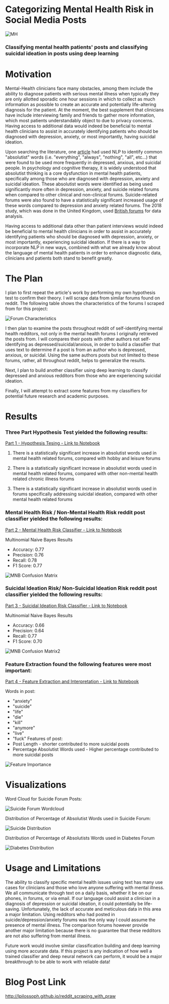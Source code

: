 # Categorizing Mental Health Risk in Social Media Posts 
![MH](https://bryantarchway.com/wp-content/uploads/2018/10/MentalHealth_Flickr.jpg)
### Classifying mental health patients' posts and classifying suicidal ideation in posts using deep learning

# Motivation

   Mental-Health clinicians face many obstacles, among them include the ability to diagnose patients with serious mental illness when typically they are only allotted sporadic one hour sessions in which to collect as much information as possible to create an accurate and potentially life-altering diagnosis for the patient. At the moment, the best supplement that clinicians have include interviewing family and friends to gather more information, which most patients understandably object to due to privacy concerns.
Having access to additional data would indeed be beneficial to mental health clinicians to assist in accurately identifying patients who should be diagnosed with depression, anxiety, or most importantly, having suicidal ideation. 

Upon searching the literature, one <a href="https://journals.sagepub.com/doi/full/10.1177/2167702617747074">article</a> had used NLP to identify common "absolutist" words (i.e. "everything", "always", "nothing", "all", etc...) that were found to be used more frequently in depressed, anxious, and suicidal people. In psychology and cognitive therapy, it is widely understood that absolutist thinking is a core dysfunction in mental health patients, specifically among those who are diagnosed with depression, anxiety and suicidal ideation. These absolutist words were identified as being used significantly more often in depression, anxiety, and suicide related forums when compared to other clinical and non-clinical forums. Suicide-related forums were also found to have a statistically significant increased usage of these words compared to depression and anxiety related forums. The 2018 study, which was done in the United Kingdom, used <a href="https://journals.sagepub.com/doi/suppl/10.1177/2167702617747074/suppl_file/Table_S1_Supplemental_Material.pdf">British forums</a> for data analysis.

Having access to additional data other than patient interviews would indeed be beneficial to mental health clinicians in order to assist in accurately identifying patients who should be diagnosed with depression, anxiety, or most importantly, experiencing suicidal ideation. If there is a way to incorporate NLP in new ways, combined with what we already know about the language of mental health patients in order to enhance diagnostic data, clinicians and patients both stand to benefit greatly.


# The Plan

I plan to first repeat the article's work by performing my own hypothesis test to confirm their theory. I will scrape data from similar forums found on reddit. The following table shows the characteristics of the forums I scraped from for this project:

![Forum Characteristics](https://i.postimg.cc/K8Y9RJn1/Screen-Shot-2019-04-24-at-12-13-21-PM.png)

I then plan to examine the posts throughout reddit of self-identifying mental health redditors, not only in the mental health forums I originally retrieved the posts from. I will compares their posts with other authors not self-identifying as depressed/suicidal/anxious, in order to build a classifier that uses text to determine if a post is from an author who is depressed, anxious, or suicidal. Using the same authors posts but not limited to these forums, rather, all throughout reddit, helps to generalize the results.

Next, I plan to build another classifier using deep learning to classify depressed and anxious redditors from those who are experiencing suicidal ideation. 

Finally, I will attempt to extract some features from my classifiers for potential future research and academic purposes. 

# Results

### Three Part Hypothesis Test yielded the following results:
<a href="https://github.com/lpilossoph/Capstone-Project/blob/master/Part%201%20-%20Hypothesis_Testing.ipynb">Part 1 - Hypothesis Tesing - Link to Notebook</a>

1. There is a statistically significant increase in absolutist words used in mental health related forums, compared with hobby and leisure forums

2. There is a statistically significant increase in absolutist words used in mental health related forums, compared with other non-mental health related chronic illness forums

3. There is a statistically significant increase in absolutist words used in forums specifically addressing suicidal ideation, compared with other mental health related forums

### Mental Health Risk / Non-Mental Health Risk reddit post classifier yielded the following results:
<a href="https://github.com/lpilossoph/Capstone-Project/blob/master/Part%202%20-%20Mental%20Health%20Risk%20Classifier.ipynb">Part 2 - Mental Health Risk Classifier - Link to Notebook</a>

Multinomial Naive Bayes Results
* Accuracy:  0.77
* Precision:  0.76
* Recall:  0.78
* F1 Score:  0.77

![MNB Confusion Matrix](https://i.postimg.cc/3RxHtgGV/download-3.png)


### Suicidal Ideation Risk/ Non-Suicidal Ideation Risk reddit post classifier yielded the following results:
<a href="https://github.com/lpilossoph/Capstone-Project/blob/master/Part%203%20-%20Suicide%20Risk%20Classifier.ipynb">Part 3 - Suicidal Ideation Risk Classifier - Link to Notebook</a>

Multinomial Naive Bayes Results
* Accuracy:  0.66
* Precision:  0.64
* Recall:  0.77
* F1 Score:  0.70

![MNB Confusion Matrix2](https://i.postimg.cc/DyP33jcH/download-4.png)

### Feature Extraction found the following features were most important:
<a href="https://github.com/lpilossoph/Capstone-Project/blob/master/Part%204%20-%20Feature%20Extraction%20.ipynb">Part 4 - Feature Extraction and Interpretation - Link to Notebook</a>

Words in post:
* "anxiety"
* "suicide"
* "life"
* "die"
* "kill"
* "anymore"
* "live"
* "fuck"
Features of post:
* Post Length - shorter contributed to more suicidal posts
* Percentage Absolutist Words used - Higher percentage contributed to more suicidal posts

![Feature Importance](https://i.postimg.cc/XqxLQCwH/download-5.png)

# Visualizations
Word Cloud for Suicide Forum Posts:

![Suicide Forum Wordcloud](https://i.postimg.cc/zBBLZHWH/download.png)

Distribution of Percentage of Absolutist Words used in Suicide Forum:

![Suicide Distribution](https://i.postimg.cc/9MhhZ6Xm/download-1.png)

Distribution of Percentage of Absolutists Words used in Diabetes Forum

![Diabetes Distribution](https://i.postimg.cc/cCWfqLsp/download-2.png)


# Usage and Limitations

The ability to classify specific mental health issues using text has many use cases for clinicians and those who love anyone suffering with mental illness. We all communicate through text on a daily basis, whether it be on our phones, in forums, or via email. If our language could assist a clinician in a diagnosis of depression or suicidal ideation, it could potentially be life-saving. Unfortunately, the lack of accurate and meticulous data in this area a major limitation. Using redditors who had posted in suicide/depression/anxiety forums was the only way I could assume the presence of mental illness. The comparison forums however provide another major limitation because there is no guarantee that these redditors are not also suffering from mental illness. 

Future work would involve similar classification building and deep learning using more accurate data. If this project is any indication of how well a trained classifier and deep neural network can perform, it would be a major breakthrough to be able to work with reliable data!

# Blog Post Link
http://lpilossoph.github.io/reddit_scraping_with_praw

